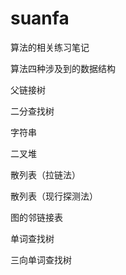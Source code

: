 # suanfa
算法的相关练习笔记
<p>
算法四种涉及到的数据结构<p>
父链接树<p>
二分查找树<p>
字符串<p>
二叉堆<p>
散列表（拉链法）<p>
散列表（现行探测法）<p>
图的邻链接表<p>
单词查找树<p>
三向单词查找树<p>
